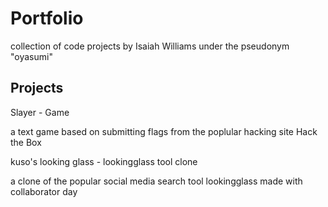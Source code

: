 # Portfolio

collection of code projects by Isaiah Williams under the pseudonym "oyasumi"

## Projects
Slayer - Game

a text game based on submitting flags from the poplular hacking site Hack the Box

kuso's looking glass - lookingglass tool clone

a clone of the popular social media search tool lookingglass made with collaborator day
